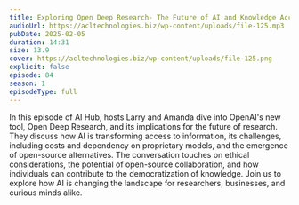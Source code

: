 ```yaml
---
title: Exploring Open Deep Research- The Future of AI and Knowledge Access 
audioUrl: https://acltechnologies.biz/wp-content/uploads/file-125.mp3
pubDate: 2025-02-05
duration: 14:31
size: 13.9
cover: https://acltechnologies.biz/wp-content/uploads/file-125.png
explicit: false
episode: 84
season: 1
episodeType: full
---
```

In this episode of AI Hub, hosts Larry and Amanda dive into OpenAI's new tool, Open Deep Research, and its implications for the future of research. They discuss how AI is transforming access to information, its challenges, including costs and dependency on proprietary models, and the emergence of open-source alternatives. The conversation touches on ethical considerations, the potential of open-source collaboration, and how individuals can contribute to the democratization of knowledge. Join us to explore how AI is changing the landscape for researchers, businesses, and curious minds alike.